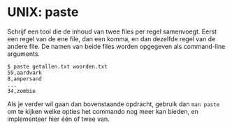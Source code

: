 # UNIX: paste

Schrijf een tool die de inhoud van twee files per regel samenvoegt. Eerst een regel van de ene file, dan een komma, en dan dezelfde regel van de andere file. De namen van beide files worden opgegeven als command-line arguments.

    $ paste getallen.txt woorden.txt
    59,aardvark
    8,ampersand
    ...
    34,zombie

Als je verder wil gaan dan bovenstaande opdracht, gebruik dan `man paste` om te kijken welke opties het commando nog meer kan bieden, en implementeer hier één of twee van.
